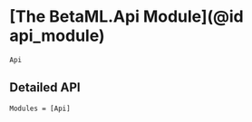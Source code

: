 # [The BetaML.Api Module](@id api_module)

```@docs
Api
```

## Detailed API


```@autodocs
Modules = [Api]
```


